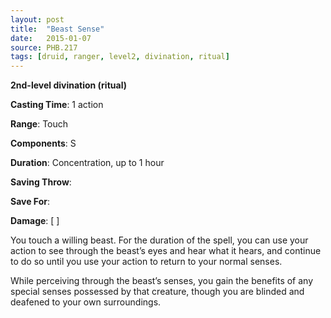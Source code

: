 ```yaml
---
layout: post
title:  "Beast Sense"
date:   2015-01-07
source: PHB.217
tags: [druid, ranger, level2, divination, ritual]
---
```


**2nd-level divination (ritual)**

**Casting Time**: 1 action

**Range**: Touch

**Components**: S

**Duration**: Concentration, up to 1 hour

**Saving Throw**: 

**Save For**: 

**Damage**: [ ]

You touch a willing beast. For the duration of the spell, you can use your action to see through the beast’s eyes and hear what it hears, and continue to do so until you use your action to return to your normal senses.

While perceiving through the beast’s senses, you gain the benefits of any special senses possessed by that creature, though you are blinded and deafened to your own surroundings.
